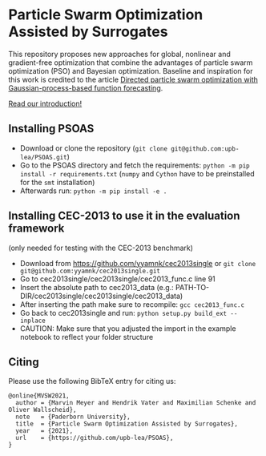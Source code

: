 # Particle Swarm Optimization Assisted by Surrogates
This repository proposes new approaches for global, nonlinear and gradient-free optimization that combine the advantages
of particle swarm optimization (PSO) and Bayesian optimization. Baseline and inspiration for this work is credited to 
the article [Directed particle swarm optimization with Gaussian-process-based function forecasting](https://doi.org/10.1016/j.ejor.2021.02.053).

[Read our introduction!](https://github.com/upb-lea/PSOAS/blob/master/psoas_doc.pdf)

## Installing PSOAS
- Download or clone the repository (``git clone git@github.com:upb-lea/PSOAS.git``)
- Go to the PSOAS directory and fetch the requirements: ``python -m pip install -r requirements.txt`` (``numpy`` and ``Cython`` have to be preinstalled for the ``smt`` installation)
- Afterwards run: ``python -m pip install -e .``

## Installing CEC-2013 to use it in the evaluation framework
(only needed for testing with the CEC-2013 benchmark)
- Download from https://github.com/yyamnk/cec2013single or ``git clone git@github.com:yyamnk/cec2013single.git``
- Go to cec2013single/cec2013single/cec2013_func.c line 91
- Insert the absolute path to cec2013_data (e.g.: PATH-TO-DIR/cec2013single/cec2013single/cec2013_data)
- After inserting the path make sure to recompile: ``gcc cec2013_func.c``
- Go back to cec2013single and run: ``python setup.py build_ext --inplace``
- CAUTION: Make sure that you adjusted the import in the example notebook to reflect your folder structure

## Citing
Please use the following BibTeX entry for citing us:

    @online{MVSW2021,
      author = {Marvin Meyer and Hendrik Vater and Maximilian Schenke and Oliver Wallscheid},
      note   = {Paderborn University},
      title  = {Particle Swarm Optimization Assisted by Surrogates},
      year   = {2021},
      url    = {https://github.com/upb-lea/PSOAS},
    }
